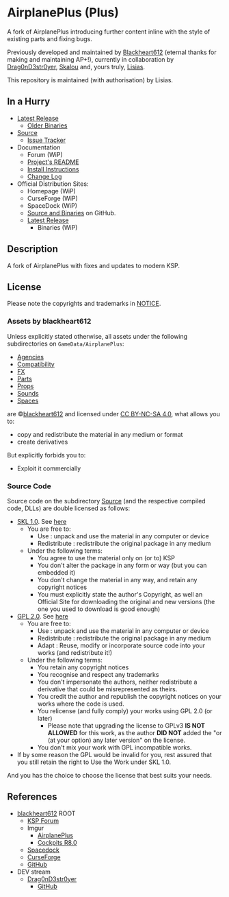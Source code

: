 # AirplanePlus (Plus)

A fork of AirplanePlus introducing further content inline with the style of existing parts and fixing bugs.

Previously developed and maintained by [Blackheart612](https://forum.kerbalspaceprogram.com/index.php?/profile/42741-blackheart612/) (eternal thanks for making and maintaining AP+!), currently in collaboration by [Drag0nD3str0yer](https://forum.kerbalspaceprogram.com/index.php?/profile/173824-drag0nd3str0yer/), [Skalou](https://forum.kerbalspaceprogram.com/index.php?/profile/133496-skalou/) and, yours truly, [Lisias](https://forum.kerbalspaceprogram.com/index.php?/profile/187168-lisias/).

This repository is maintained (with authorisation) by Lisias.


## In a Hurry

* [Latest Release](https://github.com/net-lisias-ksp/AirplanePlus/releases)
	+ [Older Binaries](https://gitlab.com/net-lisias-ksph/AirplanePlus/-/tree/Archive)
* [Source](https://github.com/net-lisias-ksp/AirplanePlus)
	+ [Issue Tracker](https://github.com/net-lisias-ksp/AirplanePlus/issues)
* Documentation
	+ Forum (WiP)
	+ [Project's README](https://github.com/net-lisias-ksp/AirplanePlus/blob/master/README.md)
	+ [Install Instructions](https://github.com/net-lisias-ksp/AirplanePlus/blob/master/INSTALL.md)
	+ [Change Log](./CHANGE_LOG.md)
* Official Distribution Sites:
	+ Homepage (WiP)
	+ CurseForge (WiP)
	+ SpaceDock (WiP)
	+ [Source and Binaries](https://github.com/net-lisias-ksp/AirplanePlus) on GitHub.
	+ [Latest Release](https://github.com/net-lisias-ksp/AirplanePlus/releases)
		- Binaries (WiP)

## Description

A fork of AirplanePlus with fixes and updates to modern KSP.


## License

Please note the copyrights and trademarks in [NOTICE](./NOTICE). 

### Assets by blackheart612

Unless explicitly stated otherwise, all assets under the following subdirectories on `GameData/AirplanePlus`:
* [Agencies](./GameData/AirplanePlus/Agencies)
* [Compatibility](./GameData/AirplanePlus/Compatibility)
* [FX](./GameData/AirplanePlus/FX)
* [Parts](./GameData/AirplanePlus/Parts)
* [Props](./GameData/AirplanePlus/Props)
* [Sounds](./GameData/AirplanePlus/Sounds)
* [Spaces](./GameData/AirplanePlus/Spaces)

are ©[blackheart612](https://forum.kerbalspaceprogram.com/index.php?/profile/42741-blackheart612/) and licensed under [CC BY-NC-SA 4.0](https://creativecommons.org/licenses/by-nc-sa/4.0/?), what allows you to:

* copy and redistribute the material in any medium or format
* create derivatives

But explicitly forbids you to:

* Exploit it commercially


### Source Code

Source code on the subdirectory [Source](./Source) (and the respective compiled code, DLLs) are double licensed as follows:

* [SKL 1.0](https://ksp.lisias.net/SKL-1_0.txt). See [here](./LICENSE.KSPe.SKL-1_0)
	+ You are free to:
		- Use : unpack and use the material in any computer or device
		- Redistribute : redistribute the original package in any medium
	+ Under the following terms:
		- You agree to use the material only on (or to) KSP
		- You don't alter the package in any form or way (but you can embedded it)
		- You don't change the material in any way, and retain any copyright notices
		- You must explicitly state the author's Copyright, as well an Official Site for downloading the original and new versions (the one you used to download is good enough)
* [GPL 2.0](https://www.gnu.org/licenses/gpl-2.0.txt). See [here](./LICENSE.KSPe.GPL-2_0)
	+ You are free to:
		- Use : unpack and use the material in any computer or device
		- Redistribute : redistribute the original package in any medium
		- Adapt : Reuse, modify or incorporate source code into your works (and redistribute it!)
	+ Under the following terms:
		- You retain any copyright notices
		- You recognise and respect any trademarks
		- You don't impersonate the authors, neither redistribute a derivative that could be misrepresented as theirs.
		- You credit the author and republish the copyright notices on your works where the code is used.
		- You relicense (and fully comply) your works using GPL 2.0 (or later)
			- Please note that upgrading the license to GPLv3 **IS NOT ALLOWED** for this work, as the author **DID NOT** added the "or (at your option) any later version" on the license.
		- You don't mix your work with GPL incompatible works.
* If by some reason the GPL would be invalid for you, rest assured that you still retain the right to Use the Work under SKL 1.0.

And you has the choice to choose the license that best suits your needs.


## References

* [blackheart612](https://forum.kerbalspaceprogram.com/index.php?/profile/42741-blackheart612/) ROOT
	+ [KSP Forum](https://forum.kerbalspaceprogram.com/index.php?/topic/140262-14x-144-airplane-plus-r230-full-1875m-parts-crj-series-new-jet-engine-fixes-jul-20-2018/)
	+ Imgur
		- [AirplanePlus](https://imgur.com/a/6kDLM)
		- [Cockpits R8.0](https://imgur.com/a/q3FAx) 
	+ [Spacedock](https://spacedock.info/mod/716/Airplane%20Plus)
	+ [CurseForge](https://www.curseforge.com/kerbal/ksp-mods/airplane-plus)
	+ [GitHub](https://github.com/blackheart612/AirplanePlus)
* DEV stream
	* [Drag0nD3str0yer](https://forum.kerbalspaceprogram.com/index.php?/profile/173824-drag0nd3str0yer/)
		+ [GitHub](https://github.com/Drag0nD3str0yer/AirplanePlusPlus)
